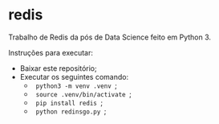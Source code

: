 # redis
Trabalho de Redis da pós de Data Science feito em Python 3.

Instruções para executar:
- Baixar este repositório;
- Executar os seguintes comando:
  - <code> python3 -m venv .venv </code>;
  - <code> source .venv/bin/activate </code>;
  - <code> pip install redis </code>;
  - <code> python redinsgo.py </code>;

